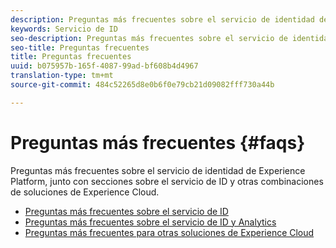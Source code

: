```yaml
---
description: Preguntas más frecuentes sobre el servicio de identidad de Experience Platform, junto con secciones sobre el servicio de ID y otras combinaciones de soluciones de Experience Cloud.
keywords: Servicio de ID
seo-description: Preguntas más frecuentes sobre el servicio de identidad de Experience Platform, junto con secciones sobre el servicio de ID y otras combinaciones de soluciones de Experience Cloud.
seo-title: Preguntas frecuentes
title: Preguntas frecuentes
uuid: b075957b-165f-4087-99ad-bf608b4d4967
translation-type: tm+mt
source-git-commit: 484c52265d8e0b6f0e79cb21d09082fff730a44b

---
```



# Preguntas más frecuentes {#faqs}

Preguntas más frecuentes sobre el servicio de identidad de Experience Platform, junto con secciones sobre el servicio de ID y otras combinaciones de soluciones de Experience Cloud.

* [Preguntas más frecuentes sobre el servicio de ID](faq.md)
* [Preguntas más frecuentes sobre el servicio de ID y Analytics](analytics-faq.md)
* [Preguntas más frecuentes para otras soluciones de Experience Cloud](other-faq.md)
